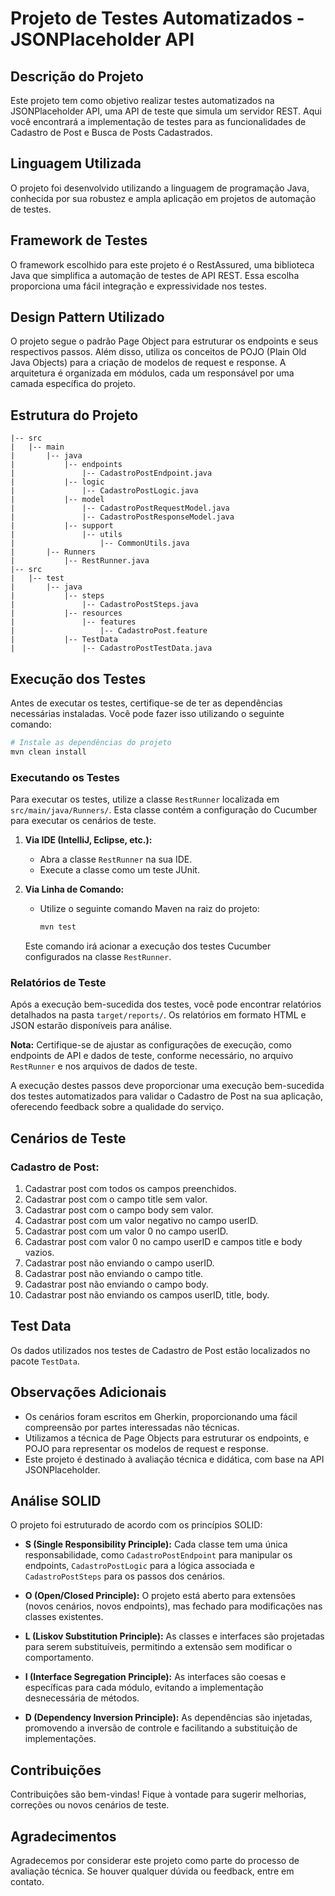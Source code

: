 # Projeto de Testes Automatizados - JSONPlaceholder API

## Descrição do Projeto

Este projeto tem como objetivo realizar testes automatizados na JSONPlaceholder API, uma API de teste que simula um servidor REST. Aqui você encontrará a implementação de testes para as funcionalidades de Cadastro de Post e Busca de Posts Cadastrados.

## Linguagem Utilizada

O projeto foi desenvolvido utilizando a linguagem de programação Java, conhecida por sua robustez e ampla aplicação em projetos de automação de testes.

## Framework de Testes

O framework escolhido para este projeto é o RestAssured, uma biblioteca Java que simplifica a automação de testes de API REST. Essa escolha proporciona uma fácil integração e expressividade nos testes.

## Design Pattern Utilizado

O projeto segue o padrão Page Object para estruturar os endpoints e seus respectivos passos. Além disso, utiliza os conceitos de POJO (Plain Old Java Objects) para a criação de modelos de request e response. A arquitetura é organizada em módulos, cada um responsável por uma camada específica do projeto.

## Estrutura do Projeto

```
|-- src
|   |-- main
|       |-- java
|           |-- endpoints
|               |-- CadastroPostEndpoint.java
|           |-- logic
|               |-- CadastroPostLogic.java
|           |-- model
|               |-- CadastroPostRequestModel.java
|               |-- CadastroPostResponseModel.java
|           |-- support
|               |-- utils
|                   |-- CommonUtils.java
|       |-- Runners
|           |-- RestRunner.java
|-- src
|   |-- test
|       |-- java
|           |-- steps
|               |-- CadastroPostSteps.java
|           |-- resources
|               |-- features
|                   |-- CadastroPost.feature
|           |-- TestData
|               |-- CadastroPostTestData.java
```

## Execução dos Testes

Antes de executar os testes, certifique-se de ter as dependências necessárias instaladas. Você pode fazer isso utilizando o seguinte comando:

```bash
# Instale as dependências do projeto
mvn clean install
```

### Executando os Testes

Para executar os testes, utilize a classe `RestRunner` localizada em `src/main/java/Runners/`. Esta classe contém a configuração do Cucumber para executar os cenários de teste.

1. **Via IDE (IntelliJ, Eclipse, etc.):**
    - Abra a classe `RestRunner` na sua IDE.
    - Execute a classe como um teste JUnit.

2. **Via Linha de Comando:**
    - Utilize o seguinte comando Maven na raiz do projeto:

      ```bash
      mvn test
      ```

   Este comando irá acionar a execução dos testes Cucumber configurados na classe `RestRunner`.

### Relatórios de Teste

Após a execução bem-sucedida dos testes, você pode encontrar relatórios detalhados na pasta `target/reports/`. Os relatórios em formato HTML e JSON estarão disponíveis para análise.

**Nota:** Certifique-se de ajustar as configurações de execução, como endpoints de API e dados de teste, conforme necessário, no arquivo `RestRunner` e nos arquivos de dados de teste.

A execução destes passos deve proporcionar uma execução bem-sucedida dos testes automatizados para validar o Cadastro de Post na sua aplicação, oferecendo feedback sobre a qualidade do serviço.

## Cenários de Teste

### Cadastro de Post:

1. Cadastrar post com todos os campos preenchidos.
2. Cadastrar post com o campo title sem valor.
3. Cadastrar post com o campo body sem valor.
4. Cadastrar post com um valor negativo no campo userID.
5. Cadastrar post com um valor 0 no campo userID.
6. Cadastrar post com valor 0 no campo userID e campos title e body vazios.
7. Cadastrar post não enviando o campo userID.
8. Cadastrar post não enviando o campo title.
9. Cadastrar post não enviando o campo body.
10. Cadastrar post não enviando os campos userID, title, body.

## Test Data

Os dados utilizados nos testes de Cadastro de Post estão localizados no pacote `TestData`.

## Observações Adicionais

- Os cenários foram escritos em Gherkin, proporcionando uma fácil compreensão por partes interessadas não técnicas.
- Utilizamos a técnica de Page Objects para estruturar os endpoints, e POJO para representar os modelos de request e response.
- Este projeto é destinado à avaliação técnica e didática, com base na API JSONPlaceholder.

## Análise SOLID

O projeto foi estruturado de acordo com os princípios SOLID:

- **S (Single Responsibility Principle):** Cada classe tem uma única responsabilidade, como `CadastroPostEndpoint` para manipular os endpoints, `CadastroPostLogic` para a lógica associada e `CadastroPostSteps` para os passos dos cenários.

- **O (Open/Closed Principle):** O projeto está aberto para extensões (novos cenários, novos endpoints), mas fechado para modificações nas classes existentes.

- **L (Liskov Substitution Principle):** As classes e interfaces são projetadas para serem substituíveis, permitindo a extensão sem modificar o comportamento.

- **I (Interface Segregation Principle):** As interfaces são coesas e específicas para cada módulo, evitando a implementação desnecessária de métodos.

- **D (Dependency Inversion Principle):** As dependências são injetadas, promovendo a inversão de controle e facilitando a substituição de implementações.

## Contribuições

Contribuições são bem-vindas! Fique à vontade para sugerir melhorias, correções ou novos cenários de teste.

## Agradecimentos

Agradecemos por considerar este projeto como parte do processo de avaliação técnica. Se houver qualquer dúvida ou feedback, entre em contato.
